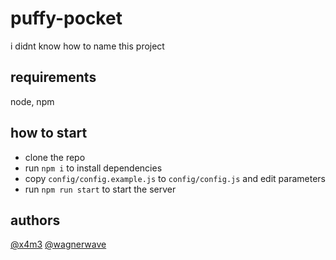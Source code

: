 # puffy-pocket

i didnt know how to name this project

## requirements

node, npm

## how to start

- clone the repo
- run `npm i` to install dependencies
- copy `config/config.example.js` to `config/config.js` and edit parameters
- run `npm run start` to start the server

## authors

[@x4m3](https://github.com/x4m3)
[@wagnerwave](https://github.com/wagnerwave)
